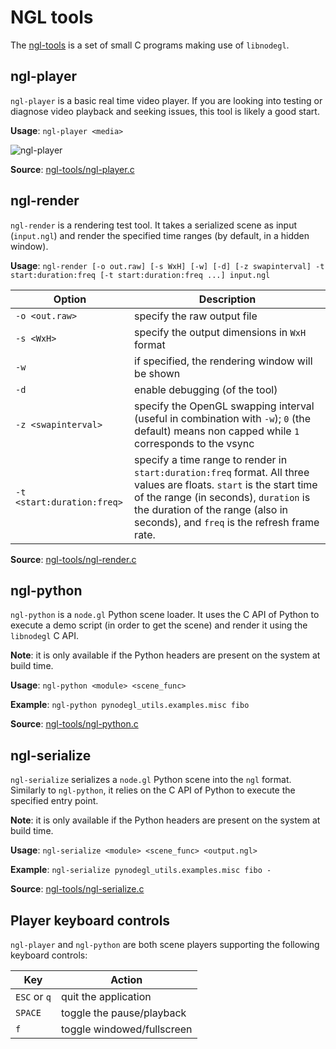 NGL tools
=========

The [ngl-tools][ngl-tools] is a set of small C programs making use of
`libnodegl`.

[ngl-tools]: /ngl-tools


## ngl-player

`ngl-player` is a basic real time video player. If you are looking into
testing or diagnose video playback and seeking issues, this tool is likely a
good start.

**Usage**: `ngl-player <media>`

![ngl-player](img/ngl-player.png)

**Source**: [ngl-tools/ngl-player.c](/ngl-tools/ngl-player.c)


## ngl-render

`ngl-render` is a rendering test tool. It takes a serialized scene as input
(`input.ngl`) and render the specified time ranges (by default, in a hidden
window).

**Usage**: `ngl-render [-o out.raw] [-s WxH] [-w] [-d] [-z swapinterval]
-t start:duration:freq [-t start:duration:freq ...] input.ngl`

Option                      | Description
--------------------------- | ---------------------------
`-o <out.raw>`              | specify the raw output file
`-s <WxH>`                  | specify the output dimensions in `WxH` format
`-w`                        | if specified, the rendering window will be shown
`-d`                        | enable debugging (of the tool)
`-z <swapinterval>`         | specify the OpenGL swapping interval (useful in combination with `-w`); `0` (the default) means non capped while `1` corresponds to the vsync
`-t <start:duration:freq>`  | specify a time range to render in `start:duration:freq` format. All three values are floats.  `start` is the start time of the range (in seconds), `duration` is the duration of the range (also in seconds), and `freq` is the refresh frame rate.

**Source**: [ngl-tools/ngl-render.c](/ngl-tools/ngl-render.c)


## ngl-python

`ngl-python` is a `node.gl` Python scene loader. It uses the C API of Python to
execute a demo script (in order to get the scene) and render it using the
`libnodegl` C API.

**Note**: it is only available if the Python headers are present on the system
at build time.

**Usage**: `ngl-python <module> <scene_func>`

**Example**: `ngl-python pynodegl_utils.examples.misc fibo`

**Source**: [ngl-tools/ngl-python.c](/ngl-tools/ngl-python.c)


## ngl-serialize

`ngl-serialize` serializes a `node.gl` Python scene into the `ngl` format.
Similarly to `ngl-python`, it relies on the C API of Python to execute the
specified entry point.

**Note**: it is only available if the Python headers are present on the system
at build time.

**Usage**: `ngl-serialize <module> <scene_func> <output.ngl>`

**Example**: `ngl-serialize pynodegl_utils.examples.misc fibo -`

**Source**: [ngl-tools/ngl-serialize.c](/ngl-tools/ngl-serialize.c)


## Player keyboard controls

`ngl-player` and `ngl-python` are both scene players supporting the following
keyboard controls:

Key           | Action
------------- | ------
`ESC` or `q`  | quit the application
`SPACE`       | toggle the pause/playback
`f`           | toggle windowed/fullscreen
